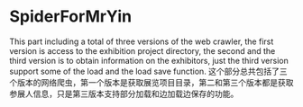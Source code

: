 # SpiderForMrYin
This part including a total of three versions of the web crawler, the first version is access to the exhibition project directory, the second and the third version is to obtain information on the exhibitors, just the third version support some of the load and the load save function.
这个部分总共包括了三个版本的网络爬虫，第一个版本是获取展览项目目录，第二和第三个版本都是获取参展人信息，只是第三版本支持部分加载和边加载边保存的功能。
